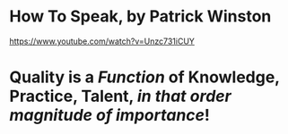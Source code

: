 # How To Speak, by Patrick Winston

https://www.youtube.com/watch?v=Unzc731iCUY

# Quality is a _Function_ of Knowledge, Practice, Talent, _in that order magnitude of importance_!

